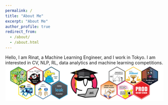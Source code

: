 ```yaml
---
permalink: /
title: "About Me"
excerpt: "About Me"
author_profile: true
redirect_from: 
  - /about/
  - /about.html
---
```

Hello, I am Rinat, a Machine Learning Engineer, and I work in Tokyo. I am interested in CV, NLP, RL, data analytics and machine learning competitions.
![ods](https://github.com/Xrenya/xrenya.github.io/blob/main/images/ods_stickers.jpg)
